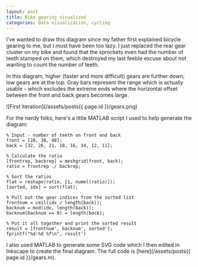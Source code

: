 ```yaml
---
layout: post
title: Bike gearing visualized
categories: Data visualization, cycling
---
```


I've wanted to draw this diagram since my father first explained bicycle gearing to me, but I must have been too lazy.  I just replaced the rear gear cluster on my bike and found that the sprockets even had the number of teeth stamped on them, which destroyed my last feeble excuse about not wanting to count the number of teeth.

In this diagram, higher (faster and more difficult) gears are further down; low gears are at the top.  Gray bars represent the range which is actually usable - which excludes the extreme ends where the horizontal offset between the front and back gears becomes large.

![First iteration](/assets/posts{{ page.id }}/gears.png)

For the nerdy folks, here's a little MATLAB script I used to help generate the diagram:

    % Input - number of teeth on front and back
    front = [28, 38, 48];
    back = [32, 26, 21, 18, 16, 14, 12, 11];
    
    % Calculate the ratio
    [frontrep, backrep] = meshgrid(front, back);
    ratio = frontrep ./ backrep;

    % Sort the ratios
    flat = reshape(ratio, [1, numel(ratio)]);
    [sorted, idx] = sort(flat);
    
    % Pull out the gear indices from the sorted list
    frontnum = ceil(idx / length(back));
    backnum = mod(idx, length(back));
    backnum(backnum == 0) = length(back);
    
    % Put it all together and print the sorted result
    result = [frontnum', backnum', sorted'];
    fprintf("%d:%d %f\n", result')

I also used MATLAB to generate some SVG code which I then edited in Inkscape to create the final diagram. The full code is [here](/assets/posts{{ page.id }}/gears.m).

